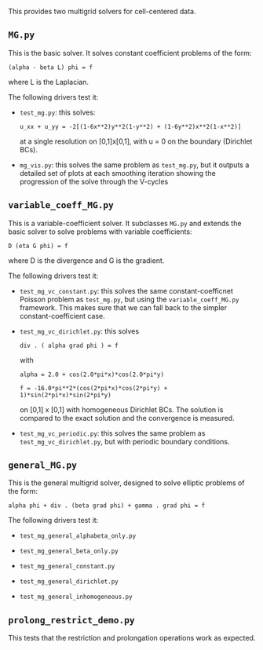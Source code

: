 This provides two multigrid solvers for cell-centered data.

## `MG.py`

  This is the basic solver.  It solves constant coefficient
  problems of the form:

  `(alpha - beta L) phi = f`

  where L is the Laplacian.

  The following drivers test it:

  - `test_mg.py`: this solves:

    `u_xx + u_yy = -2[(1-6x**2)y**2(1-y**2) + (1-6y**2)x**2(1-x**2)]`

    at a single resolution on [0,1]x[0,1], with u = 0 on the boundary
    (Dirichlet BCs).

  - `mg_vis.py`: this solves the same problem as `test_mg.py`, but it
    outputs a detailed set of plots at each smoothing iteration showing
    the progression of the solve through the V-cycles


## `variable_coeff_MG.py`

  This is a variable-coefficient solver.  It subclasses `MG.py` and
  extends the basic solver to solve problems with variable
  coefficients:

  `D (eta G phi) = f`

  where D is the divergence and G is the gradient.

  The following drivers test it:

  - `test_mg_vc_constant.py`: this solves the same constant-coefficnet
    Poisson problem as `test_mg.py`, but using the `variable_coeff_MG.py`
    framework.  This makes sure that we can fall back to the simpler
    constant-coefficient case.

  - `test_mg_vc_dirichlet.py`: this solves

    `div . ( alpha grad phi ) = f`

    with

    `alpha = 2.0 + cos(2.0*pi*x)*cos(2.0*pi*y)`

    `f = -16.0*pi**2*(cos(2*pi*x)*cos(2*pi*y) + 1)*sin(2*pi*x)*sin(2*pi*y)`
       
    on [0,1] x [0,1] with homogeneous Dirichlet BCs.  The solution
    is compared to the exact solution and the convergence is measured.

  - `test_mg_vc_periodic.py`: this solves the same problem as
    `test_mg_vc_dirichlet.py`, but with periodic boundary conditions.


## `general_MG.py`

  This is the general multigrid solver, designed to solve elliptic problems
  of the form:

  `alpha phi + div . (beta grad phi) + gamma . grad phi = f`

  The following drivers test it:

  - `test_mg_general_alphabeta_only.py`

  - `test_mg_general_beta_only.py`

  - `test_mg_general_constant.py`

  - `test_mg_general_dirichlet.py`

  - `test_mg_general_inhomogeneous.py`


## `prolong_restrict_demo.py`

  This tests that the restriction and prolongation operations work as
  expected.




